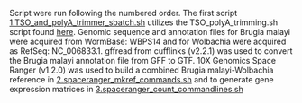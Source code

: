 Script were run following the numbered order. The first script [1.TSO_and_polyA_trimmer_sbatch.sh](https://github.com/giacomellolab/Brugia_malayi_study/blob/main/sequence_read_processing/1.TSO_and_polyA_trimmer_sbatch.sh) utilizes the TSO_polyA_trimming.sh script found [here](https://github.com/ludvigla/VisiumTrim
). Genomic sequence and annotation files for Brugia malayi were acquired from WormBase: WBPS14 and for Wolbachia were acquired as RefSeq: NC_006833.1. gffread from cufflinks (v2.2.1) was used to convert the Brugia malayi annotation file from GFF to GTF. 10X Genomics Space Ranger (v1.2.0) was used to build a combined Brugia malayi-Wolbachia reference in [2.spaceranger_mkref_commands.sh](https://github.com/giacomellolab/Brugia_malayi_study/blob/main/sequence_read_processing/2.spaceranger_mkref_commands.sh) and to generate gene expression matrices in [3.spaceranger_count_commandlines.sh](https://github.com/giacomellolab/Brugia_malayi_study/blob/main/sequence_read_processing/3.spaceranger_count_commandlines.sh)
